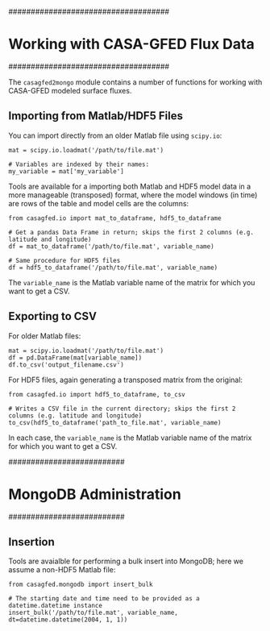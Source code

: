 ####################################
# Working with CASA-GFED Flux Data #
####################################

The `casagfed2mongo` module contains a number of functions for working with CASA-GFED modeled surface fluxes.

## Importing from Matlab/HDF5 Files

You can import directly from an older Matlab file using `scipy.io`:

    mat = scipy.io.loadmat('/path/to/file.mat')

    # Variables are indexed by their names:
    my_variable = mat['my_variable']

Tools are available for a importing both Matlab and HDF5 model data in a more manageable (transposed) format, where the model windows (in time) are rows of the table and model cells are the columns:

    from casagfed.io import mat_to_dataframe, hdf5_to_dataframe

    # Get a pandas Data Frame in return; skips the first 2 columns (e.g. latitude and longitude)
    df = mat_to_dataframe('/path/to/file.mat', variable_name)

    # Same procedure for HDF5 files
    df = hdf5_to_dataframe('/path/to/file.mat', variable_name)

The `variable_name` is the Matlab variable name of the matrix for which you want to get a CSV.

## Exporting to CSV

For older Matlab files:

    mat = scipy.io.loadmat('/path/to/file.mat')
    df = pd.DataFrame(mat[variable_name])
    df.to_csv('output_filename.csv')

For HDF5 files, again generating a transposed matrix from the original:

    from casagfed.io import hdf5_to_dataframe, to_csv

    # Writes a CSV file in the current directory; skips the first 2 columns (e.g. latitude and longitude)
    to_csv(hdf5_to_dataframe('path_to_file.mat', variable_name)

In each case, the `variable_name` is the Matlab variable name of the matrix for which you want to get a CSV.

##########################
# MongoDB Administration #
##########################

## Insertion

Tools are avaialble for performing a bulk insert into MongoDB; here we assume a non-HDF5 Matlab file:

    from casagfed.mongodb import insert_bulk

    # The starting date and time need to be provided as a datetime.datetime instance
    insert_bulk('/path/to/file.mat', variable_name, dt=datetime.datetime(2004, 1, 1))
